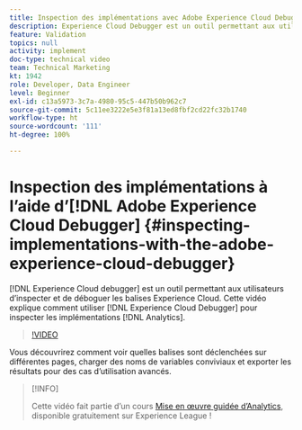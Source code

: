 ```yaml
---
title: Inspection des implémentations avec Adobe Experience Cloud Debugger
description: Experience Cloud Debugger est un outil permettant aux utilisateurs d’inspecter et de déboguer les balises Experience Cloud. Cette vidéo explique comment utiliser Experience Cloud Debugger afin dʼinspecter les implémentations Analytics.
feature: Validation
topics: null
activity: implement
doc-type: technical video
team: Technical Marketing
kt: 1942
role: Developer, Data Engineer
level: Beginner
exl-id: c13a5973-3c7a-4980-95c5-447b50b962c7
source-git-commit: 5c11ee3222e5e3f81a13ed8fbf2cd22fc32b1740
workflow-type: ht
source-wordcount: '111'
ht-degree: 100%

---
```


# Inspection des implémentations à lʼaide dʼ[!DNL Adobe Experience Cloud Debugger] {#inspecting-implementations-with-the-adobe-experience-cloud-debugger}

[!DNL Experience Cloud debugger] est un outil permettant aux utilisateurs d’inspecter et de déboguer les balises Experience Cloud. Cette vidéo explique comment utiliser [!DNL Experience Cloud Debugger] pour inspecter les implémentations [!DNL Analytics].

>[!VIDEO](https://video.tv.adobe.com/v/23878/?quality=12)

Vous découvrirez comment voir quelles balises sont déclenchées sur différentes pages, charger des noms de variables conviviaux et exporter les résultats pour des cas dʼutilisation avancés.

>[!INFO]
>
> Cette vidéo fait partie d’un cours [Mise en œuvre guidée d’Analytics](https://experienceleague.adobe.com/?recommended=Analytics-D-1-2019.1), disponible gratuitement sur Experience League !